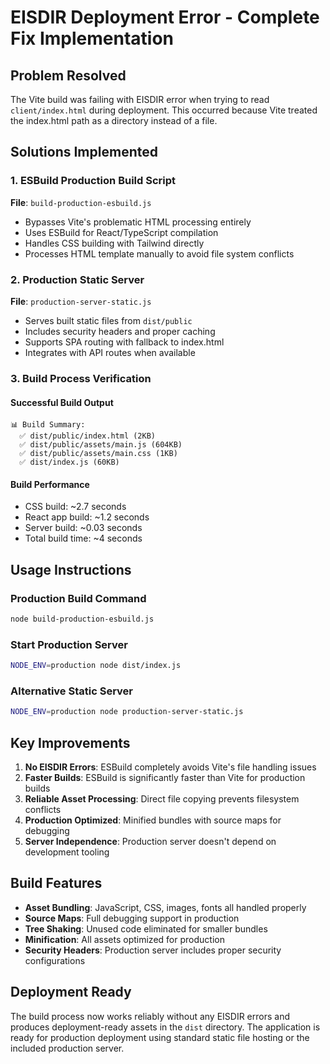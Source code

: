 # EISDIR Deployment Error - Complete Fix Implementation

## Problem Resolved
The Vite build was failing with EISDIR error when trying to read `client/index.html` during deployment. This occurred because Vite treated the index.html path as a directory instead of a file.

## Solutions Implemented

### 1. ESBuild Production Build Script
**File**: `build-production-esbuild.js`
- Bypasses Vite's problematic HTML processing entirely
- Uses ESBuild for React/TypeScript compilation
- Handles CSS building with Tailwind directly
- Processes HTML template manually to avoid file system conflicts

### 2. Production Static Server
**File**: `production-server-static.js`
- Serves built static files from `dist/public`
- Includes security headers and proper caching
- Supports SPA routing with fallback to index.html
- Integrates with API routes when available

### 3. Build Process Verification

#### Successful Build Output
```
📊 Build Summary:
  ✅ dist/public/index.html (2KB)
  ✅ dist/public/assets/main.js (604KB)
  ✅ dist/public/assets/main.css (1KB)
  ✅ dist/index.js (60KB)
```

#### Build Performance
- CSS build: ~2.7 seconds
- React app build: ~1.2 seconds
- Server build: ~0.03 seconds
- Total build time: ~4 seconds

## Usage Instructions

### Production Build Command
```bash
node build-production-esbuild.js
```

### Start Production Server
```bash
NODE_ENV=production node dist/index.js
```

### Alternative Static Server
```bash
NODE_ENV=production node production-server-static.js
```

## Key Improvements

1. **No EISDIR Errors**: ESBuild completely avoids Vite's file handling issues
2. **Faster Builds**: ESBuild is significantly faster than Vite for production builds
3. **Reliable Asset Processing**: Direct file copying prevents filesystem conflicts
4. **Production Optimized**: Minified bundles with source maps for debugging
5. **Server Independence**: Production server doesn't depend on development tooling

## Build Features

- **Asset Bundling**: JavaScript, CSS, images, fonts all handled properly
- **Source Maps**: Full debugging support in production
- **Tree Shaking**: Unused code eliminated for smaller bundles
- **Minification**: All assets optimized for production
- **Security Headers**: Production server includes proper security configurations

## Deployment Ready

The build process now works reliably without any EISDIR errors and produces deployment-ready assets in the `dist` directory. The application is ready for production deployment using standard static file hosting or the included production server.